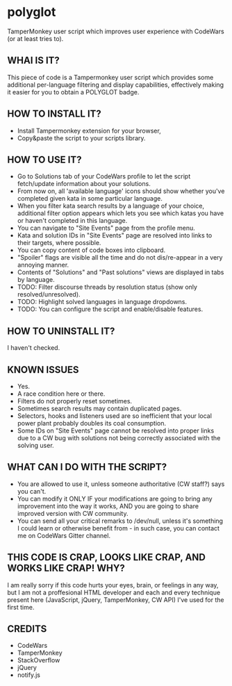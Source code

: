 # polyglot
TamperMonkey user script which improves user experience with CodeWars (or at least tries to).


WHAI IS IT?
-----------
 This piece of code is a Tampermonkey user script which provides some
 additional per-language filtering and display capabilities,
 effectively making it easier for you to obtain a POLYGLOT badge.


HOW TO INSTALL IT?
------------------
 - Install Tampermonkey extension for your browser,
 - Copy&paste the script to your scripts library.


HOW TO USE IT?
--------------
 - Go to Solutions tab of your CodeWars profile to let the script
   fetch/update information about your solutions.
 - From now on, all 'available language' icons should show whether
   you've completed given kata in some particular language.
 - When you filter kata search results by a language of your choice,
   additional filter option appears which lets you see which katas
   you have or haven't completed in this language.
 - You can navigate to "Site Events" page from the profile menu.
 - Kata and solution IDs in "Site Events" page are resolved into
   links to their targets, where possible.
 - You can copy content of code boxes into clipboard.
 - "Spoiler" flags are visible all the time and do not dis/re-appear
   in a very annoying manner.
 - Contents of "Solutions" and "Past solutions" views are displayed in
   tabs by language.
 - TODO: Filter discourse threads by resolution status (show only
   resolved/unresolved).
 - TODO: Highlight solved languages in language dropdowns.
 - TODO: You can configure the script and enable/disable features.

HOW TO UNINSTALL IT?
--------------------
 I haven't checked.


KNOWN ISSUES
------------
 - Yes.
 - A race condition here or there.
 - Filters do not properly reset sometimes.
 - Sometimes search results may contain duplicated pages.
 - Selectors, hooks and listeners used are so inefficient that your local power
   plant probably doubles its coal consumption.
 - Some IDs on "Site Events" page cannot be resolved into proper links due to
   a CW bug with solutions not being correctly associated with the solving user.


WHAT CAN I DO WITH THE SCRIPT?
------------------------------
 - You are allowed to use it, unless someone authoritative (CW staff?) says you can't.
 - You can modify it ONLY IF your modifications are going to bring any improvement
   into the way it works, AND you are going to share improved version with CW community.
 - You can send all your critical remarks to /dev/null, unless it's something I could
   learn or otherwise benefit from - in such case, you can contact me on CodeWars
   Gitter channel.


THIS CODE IS CRAP, LOOKS LIKE CRAP, AND WORKS LIKE CRAP! WHY?
-------------------------------------------------------------
 I am really sorry if this code hurts your eyes, brain, or feelings
 in any way, but I am not a proffesional HTML developer and each and
 every technique present here (JavaScript, jQuery, TamperMonkey,
 CW API) I've used for the first time.


CREDITS
-------
 - CodeWars
 - TamperMonkey
 - StackOverflow
 - jQuery
 - notify.js
